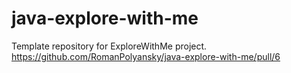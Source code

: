 # java-explore-with-me
Template repository for ExploreWithMe project.
https://github.com/RomanPolyansky/java-explore-with-me/pull/6